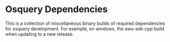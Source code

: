 # Osquery Dependencies

This is a collection of miscellaneous binary builds of required dependencies for osquery development.  For example, on windows, the aws-sdk-cpp build when updating to a new release.  

